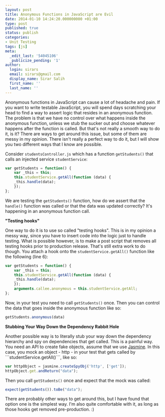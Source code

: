 ```yaml
---
layout: post
title: Anonymous Functions in JavaScript are Evil
date: 2014-01-10 14:24:20.000000000 +01:00
type: post
published: true
status: publish
categories:
- Unit Testing
tags: [js]
meta:
  _edit_last: '54045106'
  _publicize_pending: '1'
author:
  login: sirars
  email: sirars@gmail.com
  display_name: Sirar Salih
  first_name: ''
  last_name: ''
---
```

Anonymous functions in JavaScript can cause a lot of headache and pain. If you want to write testable JavaScript, you will spend days scratching your head to find a way to assert logic that resides in an anonymous function. The problem is that we have no control over what happens inside the anonymous function, unless we stub the sucker out and choose whatever happens after the function is called. But that's not really a smooth way to do it, is it? There are ways to get around this issue, but some of them are messy in my opinion. There isn't really a perfect way to do it, but I will show you two different ways that I know are possible.

Consider ```studentsController.js``` which has a function ```getStudents()``` that calls an injected service ```studentService```:

```javascript
var getStudents = function() {
    var _this = this;
    this.studentService.getAll(function (data) {
	_this.handle(data);
    });
};
```

<p>We are testing the <code>getStudents()</code> function, how do we assert that the <code>handle()</code> function was called or that the data was updated correctly? It's happening in an anonymous function call.</p>
<strong>"Testing hooks"</strong>

One way to do it is to use so called "testing hooks". This is in my opinion a messy way, since you have to insert code into the logic just to handle testing. What is possible however, is to make a post script that removes all testing hooks prior to production release. That's still extra work to do though. You attach a hook onto the ```studentService.getAll()``` function like the following (line 6):

```javascript
var getStudents = function() {
    var _this = this;
    this.studentService.getAll(function (data) {
	_this.handle(data);
    });
    arguments.callee.anonymous = this.studentService.getAll;
};
```

Now, in your test you need to call ```getStudents()``` once. Then you can control the data that goes inside the anonymous function like so:

```javascript
getStudents.anonymous(data)
```

<p><strong>Stubbing Your Way Down the Dependency Rabbit Hole</strong></p>
Another possible way is to literally stub your way down the dependency hierarchy and spy on dependencies that get called. This is a painful way. You need an API to create fake objects, assume that we use <a href="http://pivotal.github.io/jasmine/" title="Jasmine">Jasmine</a>. In this case, you mock an object - http - in your test that gets called by ```studentService.getAll()```, like so:

```javascript
var httpObject = jasmine.createSpyObj('http', ['get']);
httpObject.get.andReturn("data");
```

Then you call ```getStudents()``` once and expect that the mock was called:

```javascript
expect(getStudents()).toBe("data");
```
  
<p>There are probably other ways to get around this, but I have found that option one is the simplest way. I'm also quite comfortable with it, as long as those hooks get removed pre-production. :)</p>
